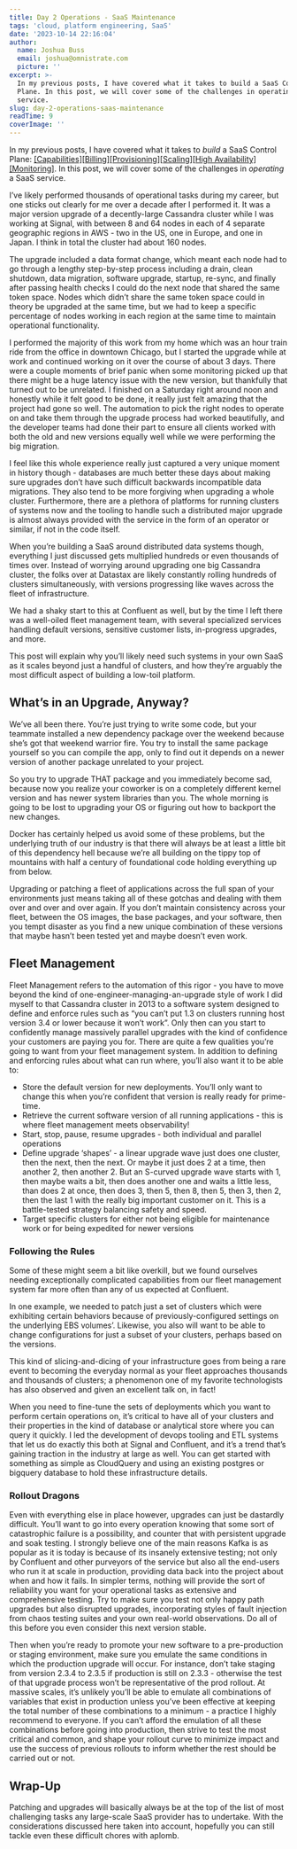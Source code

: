 ```yaml
---
title: Day 2 Operations - SaaS Maintenance
tags: 'cloud, platform engineering, SaaS'
date: '2023-10-14 22:16:04'
author:
  name: Joshua Buss
  email: joshua@omnistrate.com
  picture: ''
excerpt: >-
  In my previous posts, I have covered what it takes to build a SaaS Control
  Plane. In this post, we will cover some of the challenges in operating a SaaS
  service.
slug: day-2-operations-saas-maintenance
readTime: 9
coverImage: ''
---
```


In my previous posts, I have covered what it takes to *build* a SaaS Control Plane: [[Capabilities]][1][[Billing]][2][[Provisioning]][3][[Scaling]][4][[High Availability]][5][[Monitoring]][6]. In this post, we will cover some of the challenges in *operating* a SaaS service.

I’ve likely performed thousands of operational tasks during my career, but one sticks out clearly for me over a decade after I performed it.  It was a major version upgrade of a decently-large Cassandra cluster while I was working at Signal, with between 8 and 64 nodes in each of 4 separate geographic regions in AWS - two in the US, one in Europe, and one in Japan.  I think in total the cluster had about 160 nodes.

The upgrade included a data format change, which meant each node had to go through a lengthy step-by-step process including a drain, clean shutdown, data migration, software upgrade, startup, re-sync, and finally after passing health checks I could do the next node that shared the same token space.  Nodes which didn’t share the same token space could in theory be upgraded at the same time, but we had to keep a specific percentage of nodes working in each region at the same time to maintain operational functionality.

I performed the majority of this work from my home which was an hour train ride from the office in downtown Chicago, but I started the upgrade while at work and continued working on it over the course of about 3 days.  There were a couple moments of brief panic when some monitoring picked up that there might be a huge latency issue with the new version, but thankfully that turned out to be unrelated.  I finished on a Saturday right around noon and honestly while it felt good to be done, it really just felt amazing that the project had gone so well.  The automation to pick the right nodes to operate on and take them through the upgrade process had worked beautifully, and the developer teams had done their part to ensure all clients worked with both the old and new versions equally well while we were performing the big migration.

I feel like this whole experience really just captured a very unique moment in history though - databases are much better these days about making sure upgrades don’t have such difficult backwards incompatible data migrations.  They also tend to be more forgiving when upgrading a whole cluster.  Furthermore, there are a plethora of platforms for running clusters of systems now and the tooling to handle such a distributed major upgrade is almost always provided with the service in the form of an operator or similar, if not in the code itself.

When you’re building a SaaS around distributed data systems though, everything I just discussed gets multiplied hundreds or even thousands of times over.  Instead of worrying around upgrading one big Cassandra cluster, the folks over at Datastax are likely constantly rolling hundreds of clusters simultaneously, with versions progressing like waves across the fleet of infrastructure.

We had a shaky start to this at Confluent as well, but by the time I left there was a well-oiled fleet management team, with several specialized services handling default versions, sensitive customer lists, in-progress upgrades, and more.

This post will explain why you’ll likely need such systems in your own SaaS as it scales beyond just a handful of clusters, and how they’re arguably the most difficult aspect of building a low-toil platform.

<h2>What’s in an Upgrade, Anyway?</h2>

We’ve all been there.  You’re just trying to write some code, but your teammate installed a new dependency package over the weekend because she’s got that weekend warrior fire.  You try to install the same package yourself so you can compile the app, only to find out it depends on a newer version of another package unrelated to your project.

So you try to upgrade THAT package and you immediately become sad, because now you realize your coworker is on a completely different kernel version and has newer system libraries than you.  The whole morning is going to be lost to upgrading your OS or figuring out how to backport the new changes.

Docker has certainly helped us avoid some of these problems, but the underlying truth of our industry is that there will always be at least a little bit of this dependency hell because we’re all building on the tippy top of mountains with half a century of foundational code holding everything up from below.

Upgrading or patching a fleet of applications across the full span of your environments just means taking all of these gotchas and dealing with them over and over and over again.  If you don’t maintain consistency across your fleet, between the OS images, the base packages, and your software, then you tempt disaster as you find a new unique combination of these versions that maybe hasn’t been tested yet and maybe doesn’t even work.

<h2>Fleet Management</h2>

Fleet Management refers to the automation of this rigor - you have to move beyond the kind of one-engineer-managing-an-upgrade style of work I did myself to that Cassandra cluster in 2013 to a software system designed to define and enforce rules such as “you can’t put 1.3 on clusters running host version 3.4 or lower because it won’t work”.  Only then can you start to confidently manage massively parallel upgrades with the kind of confidence your customers are paying you for.
There are quite a few qualities you’re going to want from your fleet management system.  In addition to defining and enforcing rules about what can run where, you’ll also want it to be able to:

 - Store the default version for new deployments.  You’ll only want to change this when you’re confident that version is really ready for prime-time.
 - Retrieve the current software version of all running applications - this is where fleet management meets observability!
 - Start, stop, pause, resume upgrades - both individual and parallel operations
 - Define upgrade ‘shapes’ - a linear upgrade wave just does one cluster, then the next, then the next.  Or maybe it just does 2 at a time, then another 2, then another 2.  But an S-curved upgrade wave starts with 1, then maybe waits a bit, then does another one and waits a little less, than does 2 at once, then does 3, then 5, then 8, then 5, then 3, then 2, then the last 1 with the really big important customer on it.  This is a battle-tested strategy balancing safety and speed.
 - Target specific clusters for either not being eligible for maintenance work or for being expedited for newer versions

<h3>Following the Rules</h3>

Some of these might seem a bit like overkill, but we found ourselves needing exceptionally complicated capabilities from our fleet management system far more often than any of us expected at Confluent.

In one example, we needed to patch just a set of clusters which were exhibiting certain behaviors because of previously-configured settings on the underlying EBS volumes’.  Likewise, you also will want to be able to change configurations for just a subset of your clusters, perhaps based on the versions.

This kind of slicing-and-dicing of your infrastructure goes from being a rare event to becoming the everyday normal as your fleet approaches thousands and thousands of clusters; a phenomenon one of my favorite technologists has also observed and given an excellent talk on, in fact!

When you need to fine-tune the sets of deployments which you want to perform certain operations on, it’s critical to have all of your clusters and their properties in the kind of database or analytical store where you can query it quickly.  I led the development of devops tooling and ETL systems that let us do exactly this both at Signal and Confluent, and it’s a trend that’s gaining traction in the industry at large as well.  You can get started with something as simple as CloudQuery and using an existing postgres or bigquery database to hold these infrastructure details.

<h3>Rollout Dragons</h3>

Even with everything else in place however, upgrades can just be dastardly difficult. You’ll want to go into every operation knowing that some sort of catastrophic failure is a possibility, and counter that with persistent upgrade and soak testing.   I strongly believe one of the main reasons Kafka is as popular as it is today is because of its insanely extensive testing; not only by Confluent and other purveyors of the service but also all the end-users who run it at scale in production, providing data back into the project about when and how it fails. In simpler terms, nothing will provide the sort of reliability you want for your operational tasks as extensive and comprehensive testing.  Try to make sure you test not only happy path upgrades but also disrupted upgrades, incorporating styles of fault injection from chaos testing suites and your own real-world observations.  Do all of this before you even consider this next version stable.

Then when you’re ready to promote your new software to a pre-production or staging environment, make sure you emulate the same conditions in which the production upgrade will occur.  For instance, don’t take staging from version 2.3.4 to 2.3.5 if production is still on 2.3.3 - otherwise the test of that upgrade process won’t be representative of the prod rollout.
At massive scales, it’s unlikely you’ll be able to emulate all combinations of variables that exist in production unless you’ve been effective at keeping the total number of these combinations to a minimum - a practice I highly recommend to everyone.  If you can’t afford the emulation of all these combinations before going into production, then strive to test the most critical and common, and shape your rollout curve to minimize impact and use the success of previous rollouts to inform whether the rest should be carried out or not.

<h2>Wrap-Up</h2>

Patching and upgrades will basically always be at the top of the list of most challenging tasks any large-scale SaaS provider has to undertake.  With the considerations discussed here taken into account, hopefully you can still tackle even these difficult chores with aplomb.


  [1]: https://blog.omnistrate.com/posts/45
  [2]: https://blog.omnistrate.com/posts/44
  [3]: https://blog.omnistrate.com/posts/43
  [4]: https://blog.omnistrate.com/posts/40
  [5]: https://blog.omnistrate.com/posts/39
  [6]: https://blog.omnistrate.com/posts/38
